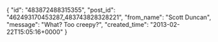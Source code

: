  {
   "id": "483872488315355",
   "post_id": "462493170453287_483743828328221",
   "from_name": "Scott Duncan",
   "message": "What? Too creepy?",
   "created_time": "2013-02-22T15:05:16+0000"
 }

